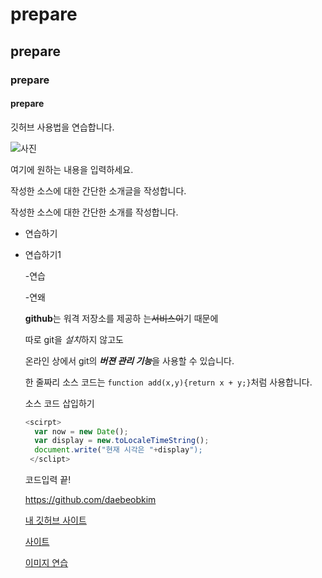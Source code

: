 # prepare
## prepare
### prepare
#### prepare
깃허브 사용법을 연습합니다.

![사진](casebyme＿202122610307.png)

여기에 원하는 내용을 입력하세요.

작성한 소스에 대한 간단한 소개글을 작성합니다.

작성한 소스에 대한 간단한 소개를 작성합니다.

- 연습하기 
- 연습하기1

  -연습
  
  -연왜
  
  **github**는 워격 저장소를 제공하 는~~서비스이~~기 때문에
  
  따로 git을 *설치*하지 않고도
  
  온라인 상에서 git의 ***버젼 관리 기능***을 사용할 수 있습니다.
  
  한 줄짜리 소스 코드는 `function add(x,y){return x + y;}`처럼 사용합니다.
  
  소스 코드 삽입하기
  
  ```javascript
  <scirpt>
    var now = new Date();
    var display = new.toLocaleTimeString();
    document.write("현재 시각은 "+display");
   </sclipt>
   ```
   
   코드입력 끝!
   
   https://github.com/daebeobkim
   
   [내 깃허브 사이트](https://github.com/daebeobkim)
   
   [사이트](https://github.com/daebeobkim, "내 깃허브 사이트")
   
   [이미지 연습](https://blogfiles.pstatic.net/MjAyMTAzMjlfMjU4/MDAxNjE3MDE5NTI3NDU3.jraW0SI4sfY9EtwufNotKZkzmSDxOY8UFI1F9sM8EiYg.BZaZ8Y2-h7tjzi90LiHOwpiZL4XOBEnL6wAID9VCzvgg.PNG.qkqh3133/casebyme%EF%BC%BF202122610307.png)
   
   
